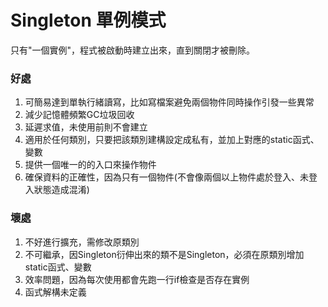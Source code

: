 # Singleton 單例模式
只有"一個實例"，程式被啟動時建立出來，直到關閉才被刪除。

### 好處
1. 可簡易達到單執行緒讀寫，比如寫檔案避免兩個物件同時操作引發一些異常
2. 減少記憶體頻繁GC垃圾回收
3. 延遲求值，未使用前則不會建立
4. 適用於任何類別，只要把該類別建構設定成私有，並加上對應的static函式、變數
5. 提供一個唯一的的入口來操作物件
6. 確保資料的正確性，因為只有一個物件(不會像兩個以上物件處於登入、未登入狀態造成混淆)
### 壞處
1. 不好進行擴充，需修改原類別
2. 不可繼承，因Singleton衍伸出來的類不是Singleton，必須在原類別增加static函式、變數
3. 效率問題，因為每次使用都會先跑一行if檢查是否存在實例
4. 函式解構未定義
